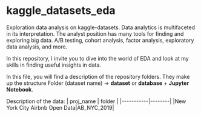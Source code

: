 # kaggle_datasets_eda
Exploration data analysis on kaggle-datasets.
Data analytics is multifaceted in its interpretation. The analyst position has many tools for finding and exploring big data. A/B testing, cohort analysis, factor analysis, exploratory data analysis, and more. 

In this repository, I invite you to dive into the world of EDA and look at my skills in finding useful insights in data. 

In this file, you will find a description of the repository folders. They make up the structure Folder (dataset name) -> **dataset** or **database** + **Jupyter Notebook**. 

Description of the data: 
| proj_name | folder |
|-----------|--------|
|New York City Airbnb Open Data|AB_NYC_2019|
